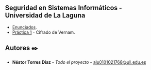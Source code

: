 ## Seguridad en Sistemas Informáticos - Universidad de La Laguna
* [Enunciados](https://github.com/alu0101021768/SSI/tree/master/Enunciados).
* [Práctica 1](https://github.com/alu0101021768/SSI-/tree/master/P1) - Cifrado de Vernam.


## Autores ✒️

* **Néstor Torres Díaz** - *Todo el proyecto* - [alu0101021768@ull.edu.es](https://github.com/alu0101021768)


